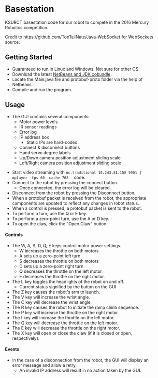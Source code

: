 # Basestation
KSURCT basestation code for our robot to compete in the 2016 Mercury Robotics competition.

Credit to https://github.com/TooTallNate/Java-WebSocket for WebSockets source.

[comment]: # "http://ksurct.herokuapp.com -- change to updated website URL on OrgSync."

## Getting Started

* Guaranteed to run in Linux and Windows.  Not sure for other OS.
* Download the latest [NetBeans and JDK cobundle](http://www.oracle.com/technetwork/java/javase/downloads/index.html).
* Locate the Main.java file and protobuf-proto folder via the help of Netbeans.
* Compile and run the program.

## Usage

* The GUI contains several components:
  * Motor power levels
  * IR sensor readings
  * Error log
  * IP address box
    * Static IPs are hard-coded.
  * Connect & disconnect buttons
  * Hand servo degree labels
  * Up/Down camera position adjustment sliding scale
  * Left/Right camera position adjustment sliding scale

[comment]: # "Open terminal and type `avahi-browse -art | grep raspberry -A 3` to locate the IP."
* Start video streaming with `nc.traditional 10.243.81.158 9001 | mplayer -fps 60 -cache 768 -` code.
* Connect to the robot by pressing the connect button.
  * Once connected, the error log will be cleared.
* Disconnect from the robot by pressing the Disconnect button.
* When a protobuf packet is received from the robot, the appropriate components are updated to reflect any changes in robot status.
* When a control is pressed, a protobuf packet is sent to the robot.
* To perform a turn, use the Q or E key.
* To perform a zero-point turn, use the A or D key.
* To open the claw, click the "Open Claw" button.

#### Controls

* The W, A, S, D, Q, E keys control motor power settings.
  * W increases the throttle on both motors
  * A sets up a zero-point left turn
  * S decreases the throttle on both motors
  * D sets up a zero-point right turn.
  * Q decreases the throttle on the left motor.
  * E decreases the throttle on the right motor.
* The L key toggles the headlights of the robot on and off.
  * Current status signified by the button on the GUI  
* The Z key causes the robot's arm to launch.
* The V key will increase the wrist angle.
* The C key will decrease the wrist angle.
* The R key causes the robot to initiate the ramp climb sequence.
* The P key will increase the throttle on the right motor.
* The I key will increase the throttle on the left motor.
* The Q key will decrease the throttle on the left motor.
* The E key will decrease the throttle on the right motor.
* The X key will open or close the claw (if it is closed or open, respectively).

#### Events
* In the case of a disconnection from the robot, the GUI will display an error message and allow a retry.
  * An invalid IP address will result in no action taken by the GUI.